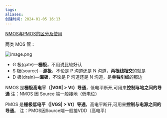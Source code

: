 ```yaml
---
tags: 
aliases: 
创建时间: 2024-01-05 16:13
---
```


[NMOS与PMOS的区分及使用](https://blog.csdn.net/a201754646/article/details/125387743)

两类 MOS 管：

![image.png](https://zbn-picture1-1319009493.cos.ap-chengdu.myqcloud.com/public-pic/202401051614188.png)

- G 极(gate)—**栅极**，不用说比较好认  
- S 极(source)—**源极**，不论是 P 沟道还是 N 沟道，**两根线相交**的就是  
- D 极(drain)—**漏极**，不论是 P 沟道还是 N 沟道，是**单独引线**的那边

NMOS 是**栅极高电平（|VGS| > Vt）导通**，低电平断开,可用来**控制与地之间的导通**
注：NMOS 因 Source 端一般接地（低电位）

PMOS 是**栅极低电平（|VGS| > Vt）导通**，高电平断开,可用来**控制与电源之间的导通**。
注：PMOS因Source端一般接VDD（高电平）